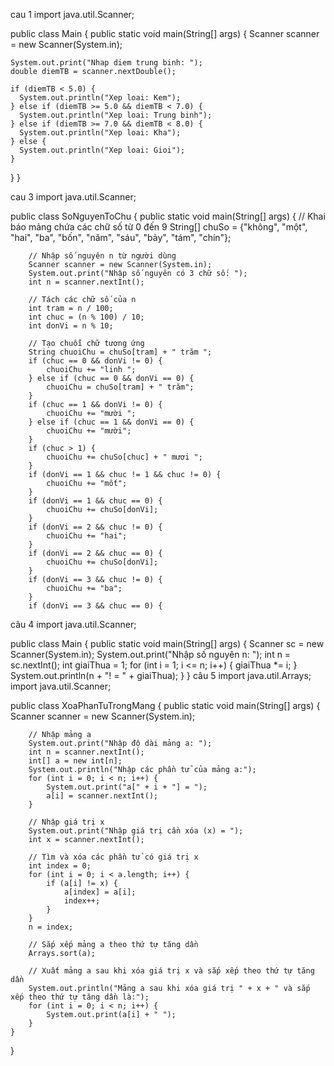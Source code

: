 cau 1
import java.util.Scanner;

public class Main {
  public static void main(String[] args) {
    Scanner scanner = new Scanner(System.in);

    System.out.print("Nhap diem trung binh: ");
    double diemTB = scanner.nextDouble();

    if (diemTB < 5.0) {
      System.out.println("Xep loai: Kem");
    } else if (diemTB >= 5.0 && diemTB < 7.0) {
      System.out.println("Xep loai: Trung binh");
    } else if (diemTB >= 7.0 && diemTB < 8.0) {
      System.out.println("Xep loai: Kha");
    } else {
      System.out.println("Xep loai: Gioi");
    }
  }
}

cau 3
import java.util.Scanner;

public class SoNguyenToChu {
    public static void main(String[] args) {
        // Khai báo mảng chứa các chữ số từ 0 đến 9
        String[] chuSo = {"không", "một", "hai", "ba", "bốn", "năm", "sáu", "bảy", "tám", "chín"};

        // Nhập số nguyên n từ người dùng
        Scanner scanner = new Scanner(System.in);
        System.out.print("Nhập số nguyên có 3 chữ số: ");
        int n = scanner.nextInt();

        // Tách các chữ số của n
        int tram = n / 100;
        int chuc = (n % 100) / 10;
        int donVi = n % 10;

        // Tạo chuỗi chữ tương ứng
        String chuoiChu = chuSo[tram] + " trăm ";
        if (chuc == 0 && donVi != 0) {
            chuoiChu += "linh ";
        } else if (chuc == 0 && donVi == 0) {
            chuoiChu = chuSo[tram] + " trăm";
        }
        if (chuc == 1 && donVi != 0) {
            chuoiChu += "mười ";
        } else if (chuc == 1 && donVi == 0) {
            chuoiChu += "mười";
        }
        if (chuc > 1) {
            chuoiChu += chuSo[chuc] + " mươi ";
        }
        if (donVi == 1 && chuc != 1 && chuc != 0) {
            chuoiChu += "mốt";
        }
        if (donVi == 1 && chuc == 0) {
            chuoiChu += chuSo[donVi];
        }
        if (donVi == 2 && chuc != 0) {
            chuoiChu += "hai";
        }
        if (donVi == 2 && chuc == 0) {
            chuoiChu += chuSo[donVi];
        }
        if (donVi == 3 && chuc != 0) {
            chuoiChu += "ba";
        }
        if (donVi == 3 && chuc == 0) {
           
câu 4
import java.util.Scanner;

public class Main {
    public static void main(String[] args) {
        Scanner sc = new Scanner(System.in);
        System.out.print("Nhập số nguyên n: ");
        int n = sc.nextInt();
        int giaiThua = 1;
        for (int i = 1; i <= n; i++) {
            giaiThua *= i;
        }
        System.out.println(n + "! = " + giaiThua);
    }
}
câu 5
import java.util.Arrays;
import java.util.Scanner;

public class XoaPhanTuTrongMang {
    public static void main(String[] args) {
        Scanner scanner = new Scanner(System.in);

        // Nhập mảng a
        System.out.print("Nhập độ dài mảng a: ");
        int n = scanner.nextInt();
        int[] a = new int[n];
        System.out.println("Nhập các phần tử của mảng a:");
        for (int i = 0; i < n; i++) {
            System.out.print("a[" + i + "] = ");
            a[i] = scanner.nextInt();
        }

        // Nhập giá trị x
        System.out.print("Nhập giá trị cần xóa (x) = ");
        int x = scanner.nextInt();

        // Tìm và xóa các phần tử có giá trị x
        int index = 0;
        for (int i = 0; i < a.length; i++) {
            if (a[i] != x) {
                a[index] = a[i];
                index++;
            }
        }
        n = index;

        // Sắp xếp mảng a theo thứ tự tăng dần
        Arrays.sort(a);

        // Xuất mảng a sau khi xóa giá trị x và sắp xếp theo thứ tự tăng dần
        System.out.println("Mảng a sau khi xóa giá trị " + x + " và sắp xếp theo thứ tự tăng dần là:");
        for (int i = 0; i < n; i++) {
            System.out.print(a[i] + " ");
        }
    }
}


